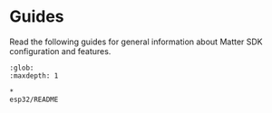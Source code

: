 # Guides

Read the following guides for general information about Matter SDK configuration
and features.

```{toctree}
:glob:
:maxdepth: 1

*
esp32/README
```
